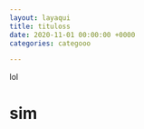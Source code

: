 ```yaml
---
layout: layaqui
title: tituloss
date: 2020-11-01 00:00:00 +0000
categories: categooo

---
```

lol

# sim